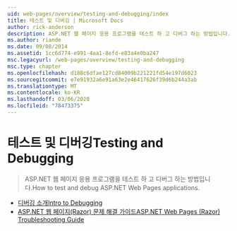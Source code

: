 ```yaml
---
uid: web-pages/overview/testing-and-debugging/index
title: 테스트 및 디버깅 | Microsoft Docs
author: rick-anderson
description: ASP.NET 웹 페이지 응용 프로그램을 테스트 하 고 디버그 하는 방법입니다.
ms.author: riande
ms.date: 09/08/2014
ms.assetid: 1cc6d774-e991-4aa1-8efd-e83a4e0ba247
msc.legacyurl: /web-pages/overview/testing-and-debugging
msc.type: chapter
ms.openlocfilehash: d188c6dfae127cd84009b221221fd54e197d6023
ms.sourcegitcommit: e7e91932a6e91a63e2e46417626f39d6b244a3ab
ms.translationtype: MT
ms.contentlocale: ko-KR
ms.lasthandoff: 03/06/2020
ms.locfileid: "78473375"
---
```

# <a name="testing-and-debugging"></a><span data-ttu-id="9d323-103">테스트 및 디버깅</span><span class="sxs-lookup"><span data-stu-id="9d323-103">Testing and Debugging</span></span>

> <span data-ttu-id="9d323-104">ASP.NET 웹 페이지 응용 프로그램을 테스트 하 고 디버그 하는 방법입니다.</span><span class="sxs-lookup"><span data-stu-id="9d323-104">How to test and debug ASP.NET Web Pages applications.</span></span>

- [<span data-ttu-id="9d323-105">디버깅 소개</span><span class="sxs-lookup"><span data-stu-id="9d323-105">Intro to Debugging</span></span>](introduction-to-debugging.md)
- [<span data-ttu-id="9d323-106">ASP.NET 웹 페이지(Razor) 문제 해결 가이드</span><span class="sxs-lookup"><span data-stu-id="9d323-106">ASP.NET Web Pages (Razor) Troubleshooting Guide</span></span>](aspnet-web-pages-razor-troubleshooting-guide.md)
